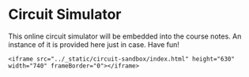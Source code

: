 # Circuit Simulator

This online circuit simulator will be embedded into the course notes. An
instance of it is provided here just in case. Have fun!

```{=html}
<iframe src="../_static/circuit-sandbox/index.html" height="630" width="740" frameBorder="0"></iframe>
```
